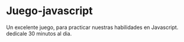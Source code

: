 # Juego-javascript
Un excelente juego, para practicar nuestras habilidades en Javascript. dedicale 30 minutos al dia. 
